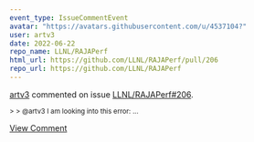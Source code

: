 ```yaml
---
event_type: IssueCommentEvent
avatar: "https://avatars.githubusercontent.com/u/4537104?"
user: artv3
date: 2022-06-22
repo_name: LLNL/RAJAPerf
html_url: https://github.com/LLNL/RAJAPerf/pull/206
repo_url: https://github.com/LLNL/RAJAPerf
---
```


<a href='https://github.com/artv3' target='_blank'>artv3</a> commented on issue <a href='https://github.com/LLNL/RAJAPerf/pull/206' target='_blank'>LLNL/RAJAPerf#206</a>.

<small>> > @artv3 I am looking into this error:...</small>

<a href='https://github.com/LLNL/RAJAPerf/pull/206' target='_blank'>View Comment</a>